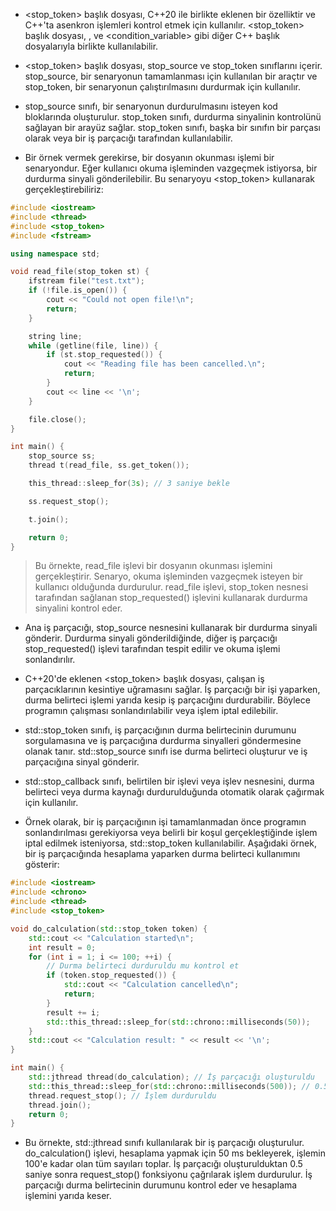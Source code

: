 - <stop_token> başlık dosyası, C++20 ile birlikte eklenen bir özelliktir ve C++'ta asenkron işlemleri kontrol etmek için kullanılır. <stop_token> başlık dosyası, <thread>, <future> ve <condition_variable> gibi diğer C++ başlık dosyalarıyla birlikte kullanılabilir.

- <stop_token> başlık dosyası, stop_source ve stop_token sınıflarını içerir. stop_source, bir senaryonun tamamlanması için kullanılan bir araçtır ve stop_token, bir senaryonun çalıştırılmasını durdurmak için kullanılır.

- stop_source sınıfı, bir senaryonun durdurulmasını isteyen kod bloklarında oluşturulur. stop_token sınıfı, durdurma sinyalinin kontrolünü sağlayan bir arayüz sağlar. stop_token sınıfı, başka bir sınıfın bir parçası olarak veya bir iş parçacığı tarafından kullanılabilir.

- Bir örnek vermek gerekirse, bir dosyanın okunması işlemi bir senaryondur. Eğer kullanıcı okuma işleminden vazgeçmek istiyorsa, bir durdurma sinyali gönderilebilir. Bu senaryoyu <stop_token> kullanarak gerçekleştirebiliriz:

```CPP
#include <iostream>
#include <thread>
#include <stop_token>
#include <fstream>

using namespace std;

void read_file(stop_token st) {
    ifstream file("test.txt");
    if (!file.is_open()) {
        cout << "Could not open file!\n";
        return;
    }

    string line;
    while (getline(file, line)) {
        if (st.stop_requested()) {
            cout << "Reading file has been cancelled.\n";
            return;
        }
        cout << line << '\n';
    }

    file.close();
}

int main() {
    stop_source ss;
    thread t(read_file, ss.get_token());

    this_thread::sleep_for(3s); // 3 saniye bekle

    ss.request_stop();

    t.join();

    return 0;
}

```
> Bu örnekte, read_file işlevi bir dosyanın okunması işlemini gerçekleştirir. Senaryo, okuma işleminden vazgeçmek isteyen bir kullanıcı olduğunda durdurulur. read_file işlevi, stop_token nesnesi tarafından sağlanan stop_requested() işlevini kullanarak durdurma sinyalini kontrol eder.

- Ana iş parçacığı, stop_source nesnesini kullanarak bir durdurma sinyali gönderir. Durdurma sinyali gönderildiğinde, diğer iş parçacığı stop_requested() işlevi tarafından tespit edilir ve okuma işlemi sonlandırılır.

- C++20'de eklenen <stop_token> başlık dosyası, çalışan iş parçacıklarının kesintiye uğramasını sağlar. İş parçacığı bir işi yaparken, durma belirteci işlemi yarıda kesip iş parçacığını durdurabilir. Böylece programın çalışması sonlandırılabilir veya işlem iptal edilebilir.

- std::stop_token sınıfı, iş parçacığının durma belirtecinin durumunu sorgulamasına ve iş parçacığına durdurma sinyalleri göndermesine olanak tanır. std::stop_source sınıfı ise durma belirteci oluşturur ve iş parçacığına sinyal gönderir.

- std::stop_callback sınıfı, belirtilen bir işlevi veya işlev nesnesini, durma belirteci veya durma kaynağı durdurulduğunda otomatik olarak çağırmak için kullanılır.

- Örnek olarak, bir iş parçacığının işi tamamlanmadan önce programın sonlandırılması gerekiyorsa veya belirli bir koşul gerçekleştiğinde işlem iptal edilmek isteniyorsa, std::stop_token kullanılabilir. Aşağıdaki örnek, bir iş parçacığında hesaplama yaparken durma belirteci kullanımını gösterir:

```CPP
#include <iostream>
#include <chrono>
#include <thread>
#include <stop_token>

void do_calculation(std::stop_token token) {
    std::cout << "Calculation started\n";
    int result = 0;
    for (int i = 1; i <= 100; ++i) {
        // Durma belirteci durduruldu mu kontrol et
        if (token.stop_requested()) {
            std::cout << "Calculation cancelled\n";
            return;
        }
        result += i;
        std::this_thread::sleep_for(std::chrono::milliseconds(50));
    }
    std::cout << "Calculation result: " << result << '\n';
}

int main() {
    std::jthread thread(do_calculation); // İş parçacığı oluşturuldu
    std::this_thread::sleep_for(std::chrono::milliseconds(500)); // 0.5 saniye bekle
    thread.request_stop(); // İşlem durduruldu
    thread.join();
    return 0;
}

```
- Bu örnekte, std::jthread sınıfı kullanılarak bir iş parçacığı oluşturulur. do_calculation() işlevi, hesaplama yapmak için 50 ms bekleyerek, işlemin 100'e kadar olan tüm sayıları toplar. İş parçacığı oluşturulduktan 0.5 saniye sonra request_stop() fonksiyonu çağrılarak işlem durdurulur. İş parçacığı durma belirtecinin durumunu kontrol eder ve hesaplama işlemini yarıda keser.





